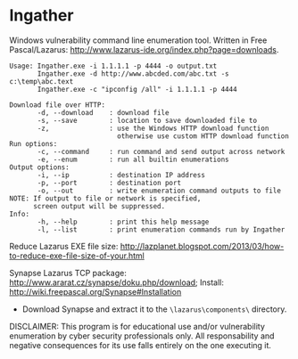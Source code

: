 # Ingather

Windows vulnerability command line enumeration tool.  Written in Free Pascal/Lazarus: http://www.lazarus-ide.org/index.php?page=downloads.

```
Usage: Ingather.exe -i 1.1.1.1 -p 4444 -o output.txt
       Ingather.exe -d http://www.abcded.com/abc.txt -s c:\temp\abc.text
       Ingather.exe -c "ipconfig /all" -i 1.1.1.1 -p 4444

Download file over HTTP:
       -d, --download    : download file
       -s, --save        : location to save downloaded file to
       -z,               : use the Windows HTTP download function
                           otherwise use custom HTTP download function
Run options:
       -c, --command     : run command and send output across network
       -e, --enum        : run all builtin enumerations
Output options:
       -i, --ip          : destination IP address
       -p, --port        : destination port
       -o, --out         : write enumeration command outputs to file
NOTE: If output to file or network is specified,
      screen output will be suppressed.
Info:
       -h, --help        : print this help message
       -l, --list        : print enumeration commands run by Ingather
```

Reduce Lazarus EXE file size: http://lazplanet.blogspot.com/2013/03/how-to-reduce-exe-file-size-of-your.html

Synapse Lazarus TCP package:  http://www.ararat.cz/synapse/doku.php/download; Install: http://wiki.freepascal.org/Synapse#Installation
- Download Synapse and extract it to the `\lazarus\components\` directory.

DISCLAIMER:
This program is for educational use and/or vulnerability enumeration by cyber security professionals only.  All responsability and negative consequences for its use falls entirely on the one executing it.
